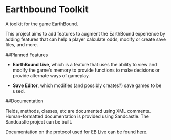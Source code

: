 # Earthbound Toolkit
A toolkit for the game EarthBound.

This project aims to add features to augment the EarthBound experience by adding features that can help a player calculate odds, modify or create save files, and more.

##Planned Features

- **EarthBound Live**, which is a feature that uses the ability to view and modify the game's memory to provide functions to make decisions or provide alternate ways of gameplay.

- **Save Editor**, which modifies (and possibly creates?) save games to be used.

##Documentation

Fields, methods, classes, etc are documented using XML comments. Human-formatted documentation is provided using Sandcastle. The Sandcastle project can be built.

Documentation on the protocol used for EB Live can be found [here][1].

[1]: http://ebtoolkitprotocol.referata.com/